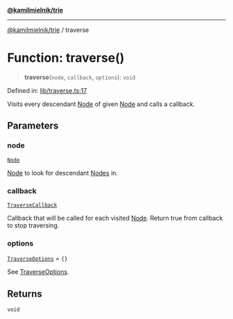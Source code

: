 [**@kamilmielnik/trie**](../README.md)

***

[@kamilmielnik/trie](../README.md) / traverse

# Function: traverse()

> **traverse**(`node`, `callback`, `options`): `void`

Defined in: [lib/traverse.ts:17](https://github.com/kamilmielnik/trie/blob/master/src/lib/traverse.ts#L17)

Visits every descendant [Node](../interfaces/Node.md) of given [Node](../interfaces/Node.md) and calls a callback.

## Parameters

### node

[`Node`](../interfaces/Node.md)

[Node](../interfaces/Node.md) to look for descendant [Nodes](../interfaces/Node.md) in.

### callback

[`TraverseCallback`](../type-aliases/TraverseCallback.md)

Callback that will be called for each visited [Node](../interfaces/Node.md). Return true from callback to stop traversing.

### options

[`TraverseOptions`](../type-aliases/TraverseOptions.md) = `{}`

See [TraverseOptions](../type-aliases/TraverseOptions.md).

## Returns

`void`
